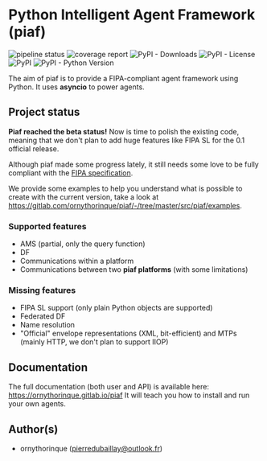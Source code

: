 # Python Intelligent Agent Framework (piaf)

![pipeline status](https://gitlab.com/ornythorinque/piaf/badges/master/pipeline.svg)
![coverage report](https://gitlab.com/ornythorinque/piaf/badges/master/coverage.svg?job=test)
![PyPI - Downloads](https://img.shields.io/pypi/dm/piaf)
![PyPI - License](https://img.shields.io/pypi/l/piaf)
![PyPI](https://img.shields.io/pypi/v/piaf)
![PyPI - Python Version](https://img.shields.io/pypi/pyversions/piaf)

The aim of piaf is to provide a FIPA-compliant agent framework using Python. It uses **asyncio** to power agents.

## Project status

**Piaf reached the beta status!** Now is time to polish the existing code, meaning that we don't plan to add huge features like FIPA SL for the 0.1 official release.

Although piaf made some progress lately, it still needs some love to be fully compliant with the [FIPA specification](http://fipa.org/repository/standardspecs.html).

We provide some examples to help you understand what is possible to create with the current version, take a look at <https://gitlab.com/ornythorinque/piaf/-/tree/master/src/piaf/examples>.

### Supported features

- AMS (partial, only the query function)
- DF
- Communications within a platform
- Communications between two **piaf platforms** (with some limitations)

### Missing features

- FIPA SL support (only plain Python objects are supported)
- Federated DF
- Name resolution
- "Official" envelope representations (XML, bit-efficient) and MTPs (mainly HTTP, we don't plan to support IIOP)

## Documentation

The full documentation (both user and API) is available here: <https://ornythorinque.gitlab.io/piaf>
It will teach you how to install and run your own agents.

## Author(s)

* ornythorinque (pierredubaillay@outlook.fr)

